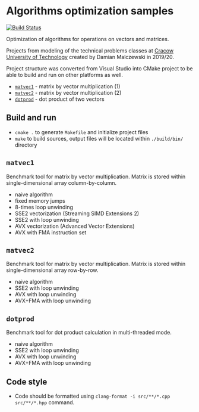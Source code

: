# Algorithms optimization samples

[![Build Status](https://travis-ci.org/malczuuu/algopt.svg?branch=master)](https://travis-ci.org/malczuuu/algopt)

Optimization of algorithms for operations on vectors and matrices.

Projects from modeling of the technical problems classes at [Cracow University of Technology](https://pk.edu.pl) created
by Damian Malczewski in 2019/20.

Project structure was converted from Visual Studio into CMake project to be able to build and run on other platforms as 
well.

* [`matvec1`](/src/matvec1) - matrix by vector multiplication (1)
* [`matvec2`](/src/matvec2) - matrix by vector multiplication (2)
* [`dotprod`](/src/dotprod) - dot product of two vectors

## Build and run

* `cmake .` to generate `Makefile` and initialize project files
* `make` to build sources, output files will be located within `./build/bin/` directory

## `matvec1`

Benchmark tool for matrix by vector multiplication. Matrix is stored within single-dimensional array column-by-column.

* naive algorithm
* fixed memory jumps
* 8-times loop unwinding
* SSE2 vectorization (Streaming SIMD Extensions 2)
* SSE2 with loop unwinding
* AVX vectorization (Advanced Vector Extensions)
* AVX with FMA instruction set

## `matvec2`

Benchmark tool for matrix by vector multiplication. Matrix is stored within single-dimensional array row-by-row.

* naive algorithm
* SSE2 with loop unwinding
* AVX with loop unwinding
* AVX+FMA with loop unwinding

## `dotprod`

Benchmark tool for dot product calculation in multi-threaded mode.

* naive algorithm
* SSE2 with loop unwinding
* AVX with loop unwinding
* AVX+FMA with loop unwinding

## Code style

* Code should be formatted using `clang-format -i src/**/*.cpp src/**/*.hpp` command.
